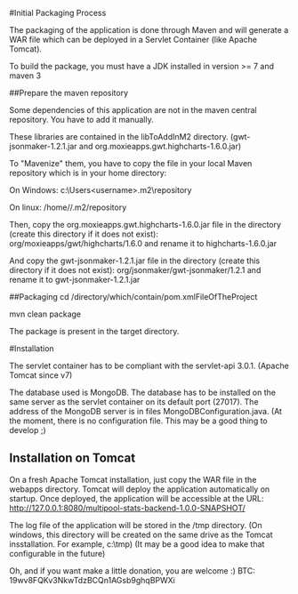 #Initial Packaging Process

The packaging of the application is done through Maven and will generate a WAR file which can be deployed in a Servlet Container (like Apache Tomcat).

To build the package, you must have a JDK installed in version >= 7 and maven 3

##Prepare the maven repository

Some dependencies of this application are not in the maven central repository. You have to add it manually.

These libraries are contained in the libToAddInM2 directory. (gwt-jsonmaker-1.2.1.jar and org.moxieapps.gwt.highcharts-1.6.0.jar)

To "Mavenize" them, you have to copy the file in your local Maven repository which is in your home directory:


On Windows: c:\Users\<username>\.m2\repository

On linux: /home/<username>/.m2/repository

Then, copy the org.moxieapps.gwt.highcharts-1.6.0.jar file in the directory (create this directory if it does not exist): org/moxieapps/gwt/highcharts/1.6.0 and rename it to highcharts-1.6.0.jar

And copy the gwt-jsonmaker-1.2.1.jar file in the directory (create this directory if it does not exist): org/jsonmaker/gwt-jsonmaker/1.2.1 and rename it to gwt-jsonmaker-1.2.1.jar

##Packaging
cd /directory/which/contain/pom.xmlFileOfTheProject

mvn clean package

The package is present in the target directory.

#Installation

The servlet container has to be compliant with the servlet-api 3.0.1. (Apache Tomcat since v7)

The database used is MongoDB. The database has to be installed on the same server as the servlet container on its default port (27017). The address of the MongoDB server is in files MongoDBConfiguration.java.
(At the moment, there is no configuration file. This may be a good thing to develop ;)

## Installation on Tomcat
On a fresh Apache Tomcat installation, just copy the WAR file in the webapps directory. Tomcat will deploy the application automatically on startup. Once deployed, the application will be accessible at the URL:
http://127.0.0.1:8080/multipool-stats-backend-1.0.0-SNAPSHOT/

The log file of the application will be stored in the /tmp directory. (On windows, this directory will be created on the same drive as the Tomcat insstallation. For example, c:\tmp)
(It may be a good idea to make that configurable in the future)


Oh, and if you want make a little donation, you are welcome :)
BTC: 19wv8FQKv3NkwTdzBCQn1AGsb9ghqBPWXi
